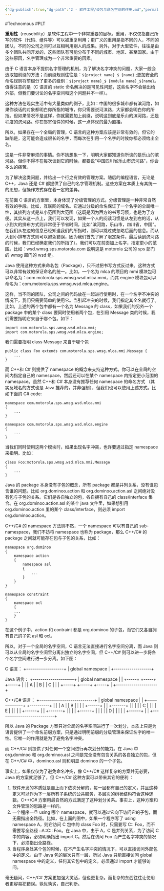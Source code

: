 ```yaml
---
{"dg-publish":true,"dg-path":"2 - 软件工程/谈包与命名空间的作用.md","permalink":"/2 - 软件工程/谈包与命名空间的作用/","created":"2022-09-22T19:28:48.000+08:00","updated":"2025-04-02T14:48:36.530+08:00"}
---
```


#Technomous #PLT 

**重用性**（reusebility）是软件工程中一个非常重要的目标。重用，不仅仅指自己所写的软件（代码、组件等）可以被重复利用；更广义的重用是指不同的人，不同的团队，不同的公司之间可以互相利用别人的成果。另外，对于大型软件，往往是由多个团队共同开发的，这些团队有可能分布于不同的城市、地区、甚至国家。由于这些原因，名字管理成为一个非常重要的因素。

由于 C 语言本身不提供名字管理的机制，为了解决名字冲突的问题，大家一般会选取加前缀的方法；而前缀规则往往是：`${project name}_$ {name}` ;更加安全的命名规则将前缀分了更多的级别：`${project name}_$ {module name}_${name}`。值得注意的是（C 语言的 static 命名解决的是可见性问题，这些名字不会输出给外部，但我们要讨论的名字空间和这个问题并不一样）。

这种方法在现实生活中有大量类似的例子，比如：中国的很多城市都有滨河路，如果你谈话的对象都明白你所指的城市，你只需要说河滨路，大家都会明白你的所指。但如果情况不是这样，你就需要加上前缀，说明这到底是乐山的滨河路，还是程度的滨河路。你在邮寄信件的时候，这一点体现的最为直接。

所以，如果存在一个全局的管理，C 语言的这种方案应该是非常有效的。但它的缺陷是，这可能会造成很长的名字，而每次在引用一个名字的时候你都必须给出全名。
  
这是一件非常麻烦的事情。你不妨想象一下，明明大家都知道你所谈的是乐山的滨河路，但你不得不在每次谈到它的时候，都要说"中国四川省乐山市滨河路"，你会多么的痛苦。

为了解决这类问题，并给出一个行之有效的管理方案。随后的编程语言，无论是 C++，Java 还是 C# 都提供了自己的名字管理机制。这些方案在本质上有其统一的思想，但操作方式存在着一定的差异。

在前面 C 语言的方案里，本身体现了分级管理的方式。分级管理是一种非常自然有效的手段。比如，互联网的域名。它通过分级的命名保证了一个名字的全局唯一性，其排列方式是从小范围到大范围（这既是因为西方的书写习惯，也是为了方便。其实从这一点上，我们可以发现，如果一个人的阅读习惯是从左到右的话，从小到大的排布方式则非常便于节省时间，比如"滨河路，乐山市，四川省，中国"。在我们从左边的信息已经知道我们的所指时，则可以跳过或忽略后面的信息。而从大到小排布方式则可以避免错误，因为我们首先了解了限定条件，最后读到滨河路的时候，我们已经确定我们的所指了）。我们可以在前面加上名字，指定更小的范围。比如：wsd.wmsg.sps.motorola.com 说明这是 motorola 公司的 sps 部门的 wmsg 部门的 wsd 组。

Java 使用这种方式来命名包（Package），只不过把书写方式反过来。这种方式可以非常有效的保证命名的统一。比如，一个名为 mlca 的项目的 mmi 模块包可以命名为：com.motorola.sps.wmsg.wsd.mlca.mmi，而其 engine 模块包可以命名为：com.motorola.sps.wmsg.wsd.mlca.engine。

这样，当不同的团队，公司之间的代码放在一起进行使用时，在一个名字不冲突的情况下，我们只需要简单的使用它。当引起冲突的时候，我们指定其全名就行了。比如，上述的两个包中都有一个名为 Message 的 class，如果我们的另外一个 package 中的某个 class 要同时使用者两个包，在引用 Message 类的时候，我们需要指明它来自于哪个包。如下：

```
import com.motorola.sps.wmsg.wsd.mlca.mmi;
import com.motorola.sps.wmsg.wsd.mlca.engine;
```
  
我们需要指明 class Message 来自于哪个包

```
public class Foo extends com.motorola.sps.wmsg.mlca.mmi.Message {
	...
}
```

而 C++和 C# 则提供了 namespace 的概念来支持这种方式。你可以在全局的空间内指定自己的 namespace，然后还可以在某个 namespace 内指定更小范围的 namespace。虽然 C++和 C# 本身没有推荐任何 namespace 的命名方式 （其实反域名的方式也是 Java 推荐的，并非强制），但我们也可以使用上述方式。比如下面的 C# code:

```
namespace com.motorola.sps.wmsg.wsd.mlca.mmi
{
	...
}

namespace com.motorola.sps.wmsg.wsd.mlca.engine
{
	...
}
```

当我们同时使用这两个模块时，如果出现名字冲突，也许要通过指定 namespace 来指明。比如：

```
class Foo:motorola.sps.wmsg.wsd.mlca.mmi.Message
{
	...
}
```

Java 的 package 本身没有子包的概念，所有 package 都是并列关系，没有谁包含谁的问题。比如 org.dominoo.action 和 org.dominoo.action.asl 之间绝对没有包与子包的关系。它们是各自独立的包，各自拥有自己的 class/interface 集合。在 org.dominoo.action.asl 的某个 java 文件里，如果想引用 org.dominoo.action 里的某个 class/interface，则必须 import org.dominoo.action。

C++/C# 的 namespace 方法则不然，一个 namespace 可以有自己的 sub-namespace，我们不妨将 namespace 也称为 package，那么 C++/C# 的 package 之间就可能存在包与子包的关系，比如：

```
namespace org.dominoo
{
	namespace action
	{
		namespace asl
		{
			...
		}
	}
}

namespace constraint
{
	namespace ocl
	{
	...
	}
}
```

在这个例子中，action 和 contraint 都是 org.dominoo 的子包，而它们又各自拥有自己的子包 asl 和 ocl。

所以，对于一个全局的名字空间，C 语言无法直接进行名字空间分离，而 Java 则可以从全局的名字空间里分离出独立的名字空间，但 C++/C# 则可以进一步将各个名字空间进行进一步分离。如下图：

C 语言：
+-------------------+
| global namespace |
+-------------------+

Java 语言：
+---------------------+
| global namespace   |
|  +-----+ +-----+ +-----+ |
|  |  A  | |  B  | |  C  | |
|  +-----+ +-----+ +-----+ |
+---------------------+

C++/C# 语言：
+----------------------------+
| global namespace           |
|  +--------------+ +----------+  |
|  |      A       | |      B       |  |
|  |  +------+  | |  +-------+  |  |
|  |  |   C   |  | |  |   E   |  |  |
|  |  +------+  | |  +-------+  |  |
|  |  +------+  |                 |
|  |  |   D   |  |                 |
|  |  +------+  |                 |
+----------------------------+

所以 Java 的 Package 方案只对全局的名字空间进行了一次划分，本质上只是为语言提供了一个命名前缀方案，只是通过明明前缀的分级管理来保证名字的唯一性。它唯一的作用就是为了避免名字冲突。

而 C++/C# 则提供了对任何一个空间进行再次划分的能力。在 Java 中 org.dominoo 和 org.dominoo.asl 之间是完全没有包含关系的各自独立的包，但在 C++/C# 中，dominoo.asl 则和明显 dominoo 的一个子包。

事实上，如果仅仅为了避免命名冲突，像 C++/C# 这样复杂的方案并无必要，Java 的方案就足够了。但 C++/C# 这种方案可以带来其它的便利 ：

1. 软件开发的本质就是自上而下依次分解的，每一层都有自己的定义，并且这种定义可以作为下一层所有子系统的公共服务，多层次的树状结构符合这种逻辑。C++/C# 方案用最自然的方式满足了这种划分关系。事实上，这种方案和文件管理的思路是一样的。
2. 一个程序一旦 using 哪个 namespace，就可以通过它向下访问它的子包，而无需指出全路径。比如，在上面的图中，如果一个程序写了 using namespace A，则它访问 C 包中的 class Foo 时，只需要写 C:: Foo，而不需要写全路径 ::A::C:: Foo。在 Java 中，由于 A，C 是并列关系，为了访问 C 中的内容，必须明确指出 import C。然后在访问 Foo 而产生名字冲突的情况下，必须指出全路径。
3. 当程序身处某个包的时候，在不产生名字冲突的情况下，可以直接访问外部包中的定义。由于 Java 包的层次只有一层，所以 Java 只能直接访问 global namespace 中的定义，任何其它包中的定义，必须通过 import 才能够访问。

毫无疑问，C++/C# 方案更加强大灵活，但也更复杂。而复杂的东西往往让使用者更容易犯错误。孰优孰劣，自己判断。